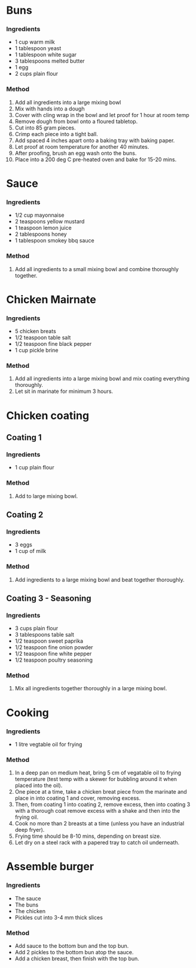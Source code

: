 # Buns

### Ingredients

* 1 cup warm milk
* 1 tablespoon yeast
* 1 tablespoon white sugar
* 3 tablespoons melted butter
* 1 egg
* 2 cups plain flour


### Method

1. Add all ingredients into a large mixing bowl
1. Mix with hands into a dough
1. Cover with cling wrap in the bowl and let proof for 1 hour at room temp
1. Remove dough from bowl onto a floured tabletop.
1. Cut into 85 gram pieces.
1. Crimp each piece into a tight ball.
1. Add spaced 4 inches apart onto a baking tray with baking paper.
1. Let proof at room temperature for another 40 minutes.
1. After proofing, brush an egg wash onto the buns.
1. Place into a 200 deg C pre-heated oven and bake for 15-20 mins.


# Sauce

### Ingredients

* 1/2 cup mayonnaise
* 2 teaspoons yellow mustard
* 1 teaspoon lemon juice
* 2 tablespoons honey
* 1 tablespoon smokey bbq sauce


### Method

1. Add all ingredients to a small mixing bowl and combine thoroughly together.



# Chicken Mairnate

### Ingredients

* 5 chicken breats
* 1/2 teaspoon table salt
* 1/2 teaspoon fine black pepper
* 1 cup pickle brine


### Method

1. Add all ingredients into a large mixing bowl and mix coating everything thoroughly.
1. Let sit in marinate for minimum 3 hours.



# Chicken coating

## Coating 1

### Ingredients

* 1 cup plain flour


### Method

1. Add to large mixing bowl.


## Coating 2

### Ingredients

* 3 eggs
* 1 cup of milk


### Method

1. Add ingredients to a large mixing bowl and beat together thoroughly.


## Coating 3 - Seasoning

### Ingredients

* 3 cups plain flour
* 3 tablespoons table salt
* 1/2 teaspoon sweet paprika
* 1/2 teaspoon fine onion powder
* 1/2 teaspoon fine white pepper
* 1/2 teaspoon poultry seasoning


### Method

1. Mix all ingredients together thoroughly in a large mixing bowl.



# Cooking

### Ingredients

* 1 litre vegtable oil for frying

### Method

1. In a deep pan on medium heat, bring 5 cm of vegatable oil to frying temperature (test temp with a skewer for bubbling around it when placed into the oil).
1. One piece at a time, take a chicken breat piece from the marinate and place in into coating 1 and cover, removing excess.
1. Then, from coating 1 into coating 2, remove excess, then into coating 3 with a thorough coat remove excess with a shake and then into the frying oil.
1. Cook no more than 2 breasts at a time (unless you have an industrial deep fryer).
1. Frying time should be 8-10 mins, depending on breast size.
1. Let dry on a steel rack with a papered tray to catch oil underneath.


# Assemble burger

### Ingredients

* The sauce
* The buns
* The chicken
* Pickles cut into 3-4 mm thick slices


### Method

* Add sauce to the bottom bun and the top bun.
* Add 2 pickles to the bottom bun atop the sauce.
* Add a chicken breast, then finish with the top bun.
